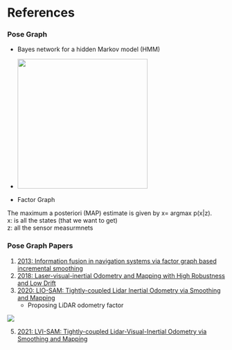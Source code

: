 # References



<!---
Started to write on Sep 3 2021
Zahra
-->
### Pose Graph 
 - Bayes network for a hidden Markov model (HMM)
 - <img src="https://user-images.githubusercontent.com/46463022/132264275-4cfb5428-e22f-4dc8-b573-a31175bbf48b.png"  width= "300">
 
 - Factor Graph  

The maximum a posteriori (MAP) estimate is given by x= argmax p(x|z).  
x: is all the states (that we want to get)  
z: all the sensor measurmnets  


 
### Pose Graph Papers
1. [2013: Information fusion in navigation systems via factor graph based incremental smoothing](https://www.cc.gatech.edu/~dellaert/pubs/Indelman13ras.pdf)
2. [2018: Laser-visual-inertial Odometry and Mapping with High Robustness and Low Drift](https://www.researchgate.net/publication/326352534_Laser-visual-inertial_Odometry_and_Mapping_with_High_Robustness_and_Low_Drift)
3. [2020: LIO-SAM: Tightly-coupled Lidar Inertial Odometry via Smoothing and Mapping](https://arxiv.org/pdf/2007.00258.pdf)
      - Proposing LiDAR odometry factor
<img src="https://user-images.githubusercontent.com/46463022/132263667-32ac0a70-3019-40ec-9ed0-8d4cf09738da.png">
      <br/>

5. [2021: LVI-SAM: Tightly-coupled Lidar-Visual-Inertial Odometry via Smoothing and Mapping](https://arxiv.org/pdf/2104.10831.pdf)
